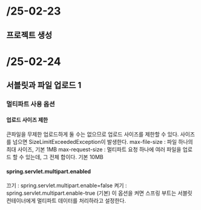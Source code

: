 # /25-02-23
## 프로젝트 생성

# /25-02-24
## 서블릿과 파일 업로드 1

### 멀티파트 사용 옵션
#### 업로드 사이즈 제한
큰파일을 무제한 업로드하게 둘 수는 없으므로 업로드 사이즈를 제한할 수 있다.
사이즈를 넘으면 SizeLimitExceededException이 발생한다.
max-file-size : 파일 하나의 최대 사이즈, 기본 1MB
max-request-size : 멀티파트 요청 하나에 여러 파일을 업로드 할 수 있는데, 그 전체 합이다. 기본 10MB

#### spring.servlet.multipart.enabled 
끄기 : spring.servlet.multipart.enable=false
켜기 : spring.servlet.multipart.enable-true (기본)
이 옵션을 켜면 스프링 부트는 서블릿 컨테이너에게 멀티파트 데이터를 처리하라고 설정한다.

